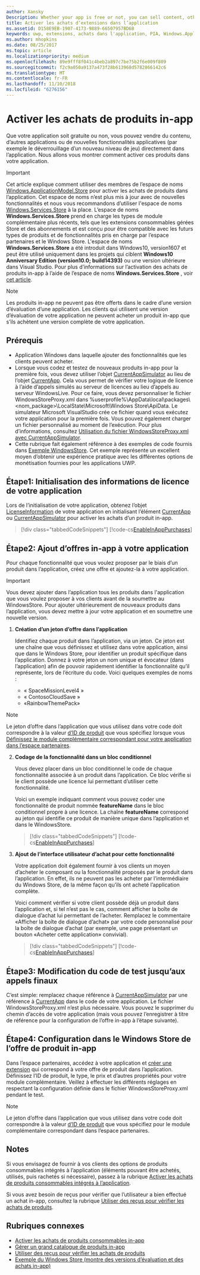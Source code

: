 ```yaml
---
author: Xansky
Description: Whether your app is free or not, you can sell content, other apps, or new app functionality (such as unlocking the next level of a game) from right within the app. Here we show you how to enable these products in your app.
title: Activer les achats d’extensions dans l’application
ms.assetid: D158E9EB-1907-4173-9889-66507957BD6B
keywords: uwp, extensions, achats dans l'application, PIA, Windows.ApplicationModel.Store
ms.author: mhopkins
ms.date: 08/25/2017
ms.topic: article
ms.localizationpriority: medium
ms.openlocfilehash: 89e9fff8f041c4beb2a897c7be75b2f6e009f809
ms.sourcegitcommit: f2c9a050a9137a473f28b613968d5782866142c6
ms.translationtype: MT
ms.contentlocale: fr-FR
ms.lasthandoff: 11/10/2018
ms.locfileid: "6276156"
---
```

# <a name="enable-in-app-product-purchases"></a>Activer les achats de produits in-app

Que votre application soit gratuite ou non, vous pouvez vendre du contenu, d’autres applications ou de nouvelles fonctionnalités applicatives (par exemple le déverrouillage d’un nouveau niveau de jeu) directement dans l’application. Nous allons vous montrer comment activer ces produits dans votre application.

> [!IMPORTANT]
> Cet article explique comment utiliser des membres de l’espace de noms [Windows.ApplicationModel.Store](https://msdn.microsoft.com/library/windows/apps/windows.applicationmodel.store.aspx) pour activer les achats de produits dans l’application. Cet espace de noms n’est plus mis à jour avec de nouvelles fonctionnalités et nous vous recommandons d’utiliser l'espace de noms [Windows.Services.Store](https://msdn.microsoft.com/library/windows/apps/windows.services.store.aspx) à la place. L’espace de noms **Windows.Services.Store** prend en charge les types de module complémentaire plus récents, tels que les extensions consommables gérées Store et des abonnements et est conçu pour être compatible avec les futurs types de produits et de fonctionnalités pris en charge par l’espace partenaires et le Windows Store. L'espace de noms **Windows.Services.Store** a été introduit dans Windows10, version1607 et peut être utilisé uniquement dans les projets qui ciblent **Windows10 Anniversary Edition (version10.0; build14393)** ou une version ultérieure dans Visual Studio. Pour plus d’informations sur l’activation des achats de produits in-app à l’aide de l’espace de noms **Windows.Services.Store** , voir [cet article](enable-in-app-purchases-of-apps-and-add-ons.md).

> [!NOTE]
> Les produits in-app ne peuvent pas être offerts dans le cadre d’une version d’évaluation d’une application. Les clients qui utilisent une version d’évaluation de votre application ne peuvent acheter un produit in-app que s’ils achètent une version complète de votre application.

## <a name="prerequisites"></a>Prérequis

-   Application Windows dans laquelle ajouter des fonctionnalités que les clients peuvent acheter.
-   Lorsque vous codez et testez de nouveaux produits in-app pour la première fois, vous devez utiliser l’objet [CurrentAppSimulator](https://msdn.microsoft.com/library/windows/apps/hh779766) au lieu de l’objet [CurrentApp](https://msdn.microsoft.com/library/windows/apps/hh779765). Cela vous permet de vérifier votre logique de licence à l’aide d’appels simulés au serveur de licences au lieu d’appels au serveur WindowsLive. Pour ce faire, vous devez personnaliser le fichier WindowsStoreProxy.xml dans %userprofile%\\AppData\\local\\packages\\&lt;nom_package&gt;\\LocalState\\Microsoft\\Windows Store\\ApiData. Le simulateur Microsoft VisualStudio crée ce fichier quand vous exécutez votre application pour la première fois. Vous pouvez également charger un fichier personnalisé au moment de l’exécution. Pour plus d’informations, consultez [Utilisation du fichier WindowsStoreProxy.xml avec CurrentAppSimulator](in-app-purchases-and-trials-using-the-windows-applicationmodel-store-namespace.md#proxy).
-   Cette rubrique fait également référence à des exemples de code fournis dans [Exemple WindowsStore](https://github.com/Microsoft/Windows-universal-samples/tree/win10-1507/Samples/Store). Cet exemple représente un excellent moyen d’obtenir une expérience pratique avec les différentes options de monétisation fournies pour les applications UWP.

## <a name="step-1-initialize-the-license-info-for-your-app"></a>Étape1: Initialisation des informations de licence de votre application

Lors de l’initialisation de votre application, obtenez l’objet [LicenseInformation](https://msdn.microsoft.com/library/windows/apps/br225157) de votre application en initialisant l’élément [CurrentApp](https://msdn.microsoft.com/library/windows/apps/hh779765) ou [CurrentAppSimulator](https://msdn.microsoft.com/library/windows/apps/hh779766) pour activer les achats d’un produit in-app.

> [!div class="tabbedCodeSnippets"]
[!code-cs[EnableInAppPurchases](./code/InAppPurchasesAndLicenses/cs/EnableInAppPurchases.cs#InitializeLicenseTest)]

## <a name="step-2-add-the-in-app-offers-to-your-app"></a>Étape2: Ajout d’offres in-app à votre application

Pour chaque fonctionnalité que vous voulez proposer par le biais d’un produit dans l’application, créez une offre et ajoutez-la à votre application.

> [!IMPORTANT]
> Vous devez ajouter dans l’application tous les produits dans l'application que vous voulez proposer à vos clients avant de la soumettre au WindowsStore. Pour ajouter ultérieurement de nouveaux produits dans l’application, vous devez mettre à jour votre application et en soumettre une nouvelle version.

1.  **Création d’un jeton d’offre dans l’application**

    Identifiez chaque produit dans l’application, via un jeton. Ce jeton est une chaîne que vous définissez et utilisez dans votre application, ainsi que dans le Windows Store, pour identifier un produit spécifique dans l’application. Donnez à votre jeton un nom unique et évocateur (dans l’application) afin de pouvoir rapidement identifier la fonctionnalité qu’il représente, lors de l’écriture du code. Voici quelques exemples de noms :

    * « SpaceMissionLevel4 »
    * « ContosoCloudSave »
    * «RainbowThemePack»

  > [!NOTE]
  > Le jeton d’offre dans l’application que vous utilisez dans votre code doit correspondre à la valeur [d’ID de produit](../publish/set-your-add-on-product-id.md#product-id) que vous spécifiez lorsque vous [Définissez le module complémentaire correspondant pour votre application dans l’espace partenaires](../publish/add-on-submissions.md).

2.  **Codage de la fonctionnalité dans un bloc conditionnel**

    Vous devez placer dans un bloc conditionnel le code de chaque fonctionnalité associée à un produit dans l’application. Ce bloc vérifie si le client possède une licence lui permettant d’utiliser cette fonctionnalité.

    Voici un exemple indiquant comment vous pouvez coder une fonctionnalité de produit nommée **featureName** dans le bloc conditionnel propre à une licence. La chaîne **featureName** correspond au jeton qui identifie ce produit de manière unique dans l’application et dans le WindowsStore.

    > [!div class="tabbedCodeSnippets"]
    [!code-cs[EnableInAppPurchases](./code/InAppPurchasesAndLicenses/cs/EnableInAppPurchases.cs#CodeFeature)]

3.  **Ajout de l’interface utilisateur d’achat pour cette fonctionnalité**

    Votre application doit également fournir à vos clients un moyen d’acheter le composant ou la fonctionnalité proposés par le produit dans l’application. En effet, ils ne peuvent pas les acheter par l’intermédiaire du Windows Store, de la même façon qu’ils ont acheté l’application complète.

    Voici comment vérifier si votre client possède déjà un produit dans l’application et, si tel n’est pas le cas, comment afficher la boîte de dialogue d’achat lui permettant de l’acheter. Remplacez le commentaire «Afficher la boîte de dialogue d’achat» par votre code personnalisé pour la boîte de dialogue d’achat (par exemple, une page présentant un bouton «Acheter cette application» convivial).

    > [!div class="tabbedCodeSnippets"]
    [!code-cs[EnableInAppPurchases](./code/InAppPurchasesAndLicenses/cs/EnableInAppPurchases.cs#BuyFeature)]

## <a name="step-3-change-the-test-code-to-the-final-calls"></a>Étape3: Modification du code de test jusqu’aux appels finaux

C’est simple: remplacez chaque référence à [CurrentAppSimulator](https://msdn.microsoft.com/library/windows/apps/hh779766) par une référence à [CurrentApp](https://msdn.microsoft.com/library/windows/apps/hh779765) dans le code de votre application. Le fichier WindowsStoreProxy.xml n’est plus nécessaire. Vous pouvez le supprimer du chemin d’accès de votre application (mais vous pouvez l’enregistrer à titre de référence pour la configuration de l’offre in-app à l’étape suivante).

## <a name="step-4-configure-the-in-app-product-offer-in-the-store"></a>Étape4: Configuration dans le Windows Store de l’offre de produit in-app

Dans l’espace partenaires, accédez à votre application et [créer une extension](../publish/add-on-submissions.md) qui correspond à votre offre de produit dans l’application. Définissez l’ID de produit, le type, le prix et d’autres propriétés pour votre module complémentaire. Veillez à effectuer les différents réglages en respectant la configuration définie dans le fichier WindowsStoreProxy.xml pendant le test.

  > [!NOTE]
  > Le jeton d’offre dans l’application que vous utilisez dans votre code doit correspondre à la valeur [d’ID de produit](../publish/set-your-add-on-product-id.md#product-id) que vous spécifiez pour le module complémentaire correspondant dans l’espace partenaires.

## <a name="remarks"></a>Notes

Si vous envisagez de fournir à vos clients des options de produits consommables intégrés à l’application (éléments pouvant être achetés, utilisés, puis rachetés si nécessaire), passez à la rubrique [Activer les achats de produits consommables intégrés à l’application](enable-consumable-in-app-product-purchases.md).

Si vous avez besoin de reçus pour vérifier que l’utilisateur a bien effectué un achat in-app, consultez la rubrique [Utiliser des reçus pour vérifier les achats de produits](use-receipts-to-verify-product-purchases.md).

## <a name="related-topics"></a>Rubriques connexes


* [Activer les achats de produits consommables in-app](enable-consumable-in-app-product-purchases.md)
* [Gérer un grand catalogue de produits in-app](manage-a-large-catalog-of-in-app-products.md)
* [Utiliser des reçus pour vérifier les achats de produits](use-receipts-to-verify-product-purchases.md)
* [Exemple du Windows Store (montre des versions d’évaluation et des achats in-app)](https://github.com/Microsoft/Windows-universal-samples/tree/win10-1507/Samples/Store)
